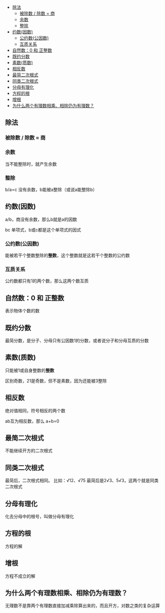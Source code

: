 - [除法](#除法)
  - [被除数 / 除数 = 商](#被除数--除数--商)
  - [余数](#余数)
  - [整除](#整除)
- [约数(因数)](#约数因数)
  - [公约数(公因数)](#公约数公因数)
  - [互质关系](#互质关系)
- [自然数：0 和 正整数](#自然数0-和-正整数)
- [既约分数](#既约分数)
- [素数(质数)](#素数质数)
- [相反数](#相反数)
- [最简二次根式](#最简二次根式)
- [同类二次根式](#同类二次根式)
- [分母有理化](#分母有理化)
- [方程的根](#方程的根)
- [增根](#增根)
- [为什么两个有理数相乘、相除仍为有理数？](#为什么两个有理数相乘相除仍为有理数)

## 除法

### 被除数 / 除数 = 商

### 余数

当不能整除时，就产生余数

### 整除

b/a=c 没有余数，b能被a整除（或说a能整除b）

## 约数(因数)

a/b，商没有余数，那么b就是a的因数

bc 单项式，b或c都是这个单项式的因式

### 公约数(公因数)

能被若干个整数整除的**整数**，这个整数就是这若干个整数的公约数

### 互质关系

公约数都只有1的两个数，那么这两个数互质

## 自然数：0 和 正整数
表示物体个数的数

## 既约分数

最简分数，是分子、分母只有公因数1的分数，或者说分子和分母互质的分数

## 素数(质数)

只能被1或自身整数的**整数**

区别奇数，21是奇数，但不是素数，因为还能被3整除

## 相反数

绝对值相同，符号相反的两个数

ab互为相反数，那么 a+b=0

## 最简二次根式
不能继续开方的二次根式

## 同类二次根式

最简后，二次根式相同。
比如：√12、√75 最简后是2√3、5√3，这两个就是同类二次根式

## 分母有理化
化去分母中的根号，叫做分母有理化

## 方程的根
方程的解

## 增根
方程不成立的解

## 为什么两个有理数相乘、相除仍为有理数？
无理数不是靠两个有理数直接加减乘除算出来的，而且开方，对数之类的复杂运算

